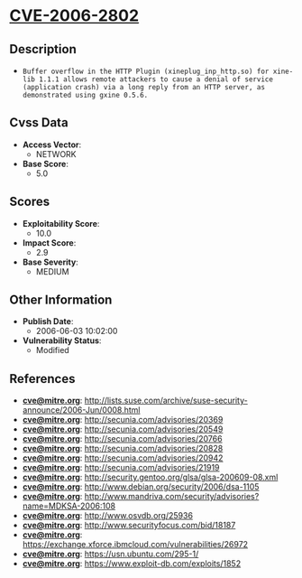 
# [CVE-2006-2802](https://cve.mitre.org/cgi-bin/cvename.cgi?name=CVE-2006-2802)

## Description

- `Buffer overflow in the HTTP Plugin (xineplug_inp_http.so) for xine-lib 1.1.1 allows remote attackers to cause a denial of service (application crash) via a long reply from an HTTP server, as demonstrated using gxine 0.5.6.`

## Cvss Data

- **Access Vector**:
  - NETWORK
- **Base Score**:
  - 5.0

## Scores

- **Exploitability Score**:
  - 10.0
- **Impact Score**:
  - 2.9
- **Base Severity**:
  - MEDIUM

## Other Information

- **Publish Date**:
  - 2006-06-03 10:02:00
- **Vulnerability Status**:
  - Modified

## References

- **cve@mitre.org**: http://lists.suse.com/archive/suse-security-announce/2006-Jun/0008.html
- **cve@mitre.org**: http://secunia.com/advisories/20369
- **cve@mitre.org**: http://secunia.com/advisories/20549
- **cve@mitre.org**: http://secunia.com/advisories/20766
- **cve@mitre.org**: http://secunia.com/advisories/20828
- **cve@mitre.org**: http://secunia.com/advisories/20942
- **cve@mitre.org**: http://secunia.com/advisories/21919
- **cve@mitre.org**: http://security.gentoo.org/glsa/glsa-200609-08.xml
- **cve@mitre.org**: http://www.debian.org/security/2006/dsa-1105
- **cve@mitre.org**: http://www.mandriva.com/security/advisories?name=MDKSA-2006:108
- **cve@mitre.org**: http://www.osvdb.org/25936
- **cve@mitre.org**: http://www.securityfocus.com/bid/18187
- **cve@mitre.org**: https://exchange.xforce.ibmcloud.com/vulnerabilities/26972
- **cve@mitre.org**: https://usn.ubuntu.com/295-1/
- **cve@mitre.org**: https://www.exploit-db.com/exploits/1852
